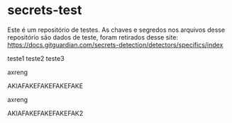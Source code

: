 # secrets-test

Este é um repositório de testes. As chaves e segredos nos arquivos desse repositório são dados de teste, foram retirados desse site:
https://docs.gitguardian.com/secrets-detection/detectors/specifics/index

teste1
teste2
teste3

axreng

AKIAFAKEFAKEFAKEFAKE


axreng

AKIAFAKEFAKEFAKEFAK2


